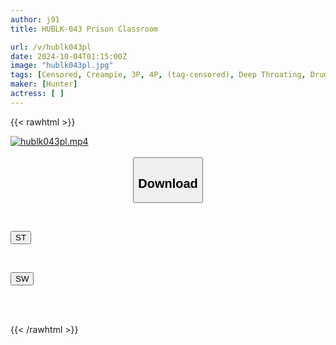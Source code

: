 ```yaml
---
author: j91
title: HUBLK-043 Prison Classroom

url: /v/hublk043pl
date: 2024-10-04T01:15:00Z
image: "hublk043pl.jpg"
tags: [Censored, Creampie, 3P, 4P, (tag-censored), Deep Throating, Drug	]
maker: [Hunter]
actress: [ ]
---
```



{{< rawhtml >}}

<div class="video" data-videoid="QwLLD7w1x3S0MDw">
    <a href="javascript:;">
        <img src="/v/hublk043pl/hublk043pl.jpg" width="WIDTH" height="HEIGHT" alt="hublk043pl.mp4" loading="lazy">
    </a>
</div>

<script type="text/javascript" src="https://j91.asia/asset/on-demand-st.js"></script>

<br>
  <link rel="stylesheet" href="https://j91.asia/asset/bs5.css">
  
  <center>
  <button class="btn btn-primary" type="button" data-bs-toggle="collapse" data-bs-target=".multi-collapse" aria-expanded="false" aria-controls="multiCollapseExample1 multiCollapseExample2"><h2>Download</h2></button></center>
</p>
<div class="row">
  <div class="col">
    <div class="collapse multi-collapse" id="multiCollapseExample1">
      <div class="card card-body">
	      	      <br>
<div class="buttons">  
<p><a href="/v/hublk043pl/st.html" target="_blank"><button class="btn-hover color-3"><i class="fa fa-download"></i> ST</button></a></p></div>
    </div>
  </div>
</div>
  <div class="col">
    <div class="collapse multi-collapse" id="multiCollapseExample2">
      <div class="card card-body">
	      <br>
<div class="buttons">
<p><a href="/v/hublk043pl/sw.html" target="_blank"><button class="btn-hover color-2"><i class="fa fa-download"></i> SW</button></a></p></div>
<br><br>
      </div>
    </div>
  </div>
</div>

{{< /rawhtml >}}